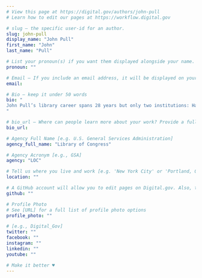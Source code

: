 ```yaml
---
# View this page at https://digital.gov/authors/john-pull
# Learn how to edit our pages at https://workflow.digital.gov

# slug — the specific user-id for an author.
slug: john-pull
display_name: "John Pull"
first_name: "John"
last_name: "Pull"

# List your pronoun(s) if you want them displayed alongside your name. If blank, we'll use just your name. Learn more http://mypronouns.org
pronoun: ""

# Email — If you include an email address, it will be displayed on your profile page
email: 

# Bio — keep it under 50 words
bio: "
John Pull’s library career spans 28 years but only two institutions: Harvard’s rare book collection (1992-1995) and the Library of Congress (1995-present).  He has been a rare book curator, cataloger, web director, communications director, and is currently a UX specialist with LOC’s Design Directorate.  From 1998 to 2003, in his spare time, he ran a successful digital arts consultancy in London.  He has lectured extensively in North America and Europe, and has worked with national libraries from six continents.  He believes the roadblocks frequently presented by federal work can be launch pads.
"

# bio_url — Where can people learn more about your work? Provide a full URL [e.g. 'https://www.example.gov/']
bio_url: 

# Agency Full Name [e.g. U.S. General Services Administration]
agency_full_name: "Library of Congress"

# Agency Acronym [e.g., GSA]
agency: "LOC"

# Tell us where you live and work [e.g. 'New York City' or 'Portland, OR']
location: ""

# A GitHub account will allow you to edit pages on Digital.gov. Also, the image used in your GitHub account can be used to populate your digital.gov profile photo. Learn more about getting a Github account at [URL]
github: ""

# Profile Photo
# See [URL] for a full list of profile photo options
profile_photo: ""

# [e.g., Digital_Gov]
twitter: ""
facebook: ""
instagram: ""
linkedin: ""
youtube: ""

# Make it better ♥
---
```


